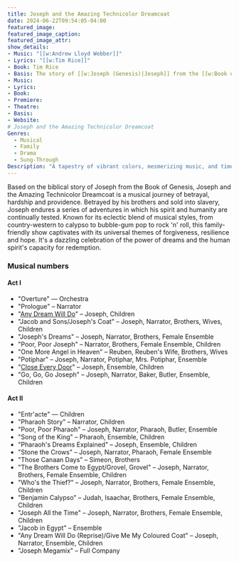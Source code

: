 ```yaml
---
title: Joseph and the Amazing Technicolor Dreamcoat
date: 2024-06-22T09:54:05-04:00
featured_image:
featured_image_caption: 
featured_image_attr:
show_details: 
- Music: "[[w:Andrew Lloyd Webber]]"
- Lyrics: "[[w:Tim Rice]]"
- Book: Tim Rice
- Basis: The story of [[w:Joseph (Genesis)|Joseph]] from the [[w:Book of Genesis]]
- Music: 
- Lyrics: 
- Book: 
- Premiere: 
- Theatre: 
- Basis: 
- Website: 
# Joseph and the Amazing Technicolor Dreamcoat
Genres:
  - Musical
  - Family
  - Drama
  - Sung-Through
Description: "A tapestry of vibrant colors, mesmerizing music, and timeless tales, this musical brings to life the story of Joseph, his eleven brothers and the coat of many colors."
---
```

Based on the biblical story of Joseph from the Book of Genesis, Joseph and the Amazing Technicolor Dreamcoat is a musical journey of betrayal, hardship and providence. Betrayed by his brothers and sold into slavery, Joseph endures a series of adventures in which his spirit and humanity are continually tested. Known for its eclectic blend of musical styles, from country-western to calypso to bubble-gum pop to rock 'n' roll, this family-friendly show captivates with its universal themes of forgiveness, resilience and hope. It's a dazzling celebration of the power of dreams and the human spirit's capacity for redemption.


### Musical numbers

#### Act I

-   "Overture" — Orchestra
-   "Prologue" – Narrator
-   "[Any Dream Will Do](https://en.wikipedia.org/wiki/Any_Dream_Will_Do_(song) "Any Dream Will Do (song)")" – Joseph, Children
-   "Jacob and Sons/Joseph's Coat" – Joseph, Narrator, Brothers, Wives, Children
-   "Joseph's Dreams" – Joseph, Narrator, Brothers, Female Ensemble
-   "Poor, Poor Joseph" – Narrator, Brothers, Female Ensemble, Children
-   "One More Angel in Heaven" – Reuben, Reuben's Wife, Brothers, Wives
-   "Potiphar" – Joseph, Narrator, Potiphar, Mrs. Potiphar, Ensemble
-   "[Close Every Door](https://en.wikipedia.org/wiki/Close_Every_Door "Close Every Door")" – Joseph, Ensemble, Children
-   "Go, Go, Go Joseph" – Joseph, Narrator, Baker, Butler, Ensemble, Children

#### Act II

-   "Entr'acte" — Children
-   "Pharaoh Story" – Narrator, Children
-   "Poor, Poor Pharaoh" – Joseph, Narrator, Pharaoh, Butler, Ensemble
-   "Song of the King" – Pharaoh, Ensemble, Children
-   "Pharaoh's Dreams Explained" – Joseph, Ensemble, Children
-   "Stone the Crows" – Joseph, Narrator, Pharaoh, Female Ensemble
-   "Those Canaan Days" – Simeon, Brothers
-   "The Brothers Come to Egypt/Grovel, Grovel" – Joseph, Narrator, Brothers, Female Ensemble, Children
-   "Who's the Thief?" – Joseph, Narrator, Brothers, Female Ensemble, Children
-   "Benjamin Calypso" – Judah, Isaachar, Brothers, Female Ensemble, Children
-   "Joseph All the Time" – Joseph, Narrator, Brothers, Female Ensemble, Children
-   "Jacob in Egypt" – Ensemble
-   "Any Dream Will Do (Reprise)/Give Me My Coloured Coat" – Joseph, Narrator, Ensemble, Children
-   "Joseph Megamix" – Full Company